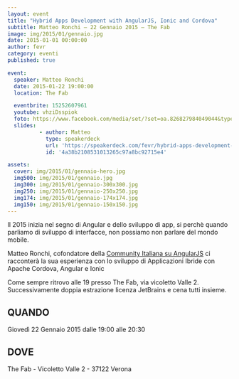 ```yaml
---
layout: event
title: "Hybrid Apps Development with AngularJS, Ionic and Cordova"
subtitle: Matteo Ronchi – 22 Gennaio 2015 – The Fab
image: img/2015/01/gennaio.jpg
date: 2015-01-01 00:00:00
author: fevr
category: eventi
published: true

event:
  speaker: Matteo Ronchi
  date: 2015-01-22 19:00:00
  location: The Fab

  eventbrite: 15252607961
  youtube: vhziDsspiok
  foto: https://www.facebook.com/media/set/?set=oa.826827984049044&type=1
  slides:
          - author: Matteo
            type: speakerdeck
            url: 'https://speakerdeck.com/fevr/hybrid-apps-development-with-angularjs-ionic-and-cordova'
            id: '4a38b2108531013265c97a8bc92715e4'

assets:
  cover: img/2015/01/gennaio-hero.jpg
  img500: img/2015/01/gennaio.jpg
  img300: img/2015/01/gennaio-300x300.jpg
  img250: img/2015/01/gennaio-250x250.jpg
  img174: img/2015/01/gennaio-174x174.jpg
  img150: img/2015/01/gennaio-150x150.jpg
---
```


Il 2015 inizia nel segno di Angular e dello sviluppo di app, si perchè quando parliamo di sviluppo di interfacce,
non possiamo non parlare del mondo mobile.

Matteo Ronchi, cofondatore della
[Community Italiana su AngularJS](https://plus.google.com/communities/116870768974618912798) ci racconterà la sua
esperienza con lo sviluppo di Applicazioni Ibride con Apache Cordova, Angular e Ionic

Come sempre ritrovo alle 19 presso The Fab, via vicoletto Valle 2. Successivamente doppia estrazione licenza JetBrains
e cena tutti insieme.

## QUANDO
Giovedì 22 Gennaio 2015 dalle 19:00 alle 20:30

## DOVE
The Fab - Vicoletto Valle 2 - 37122 Verona